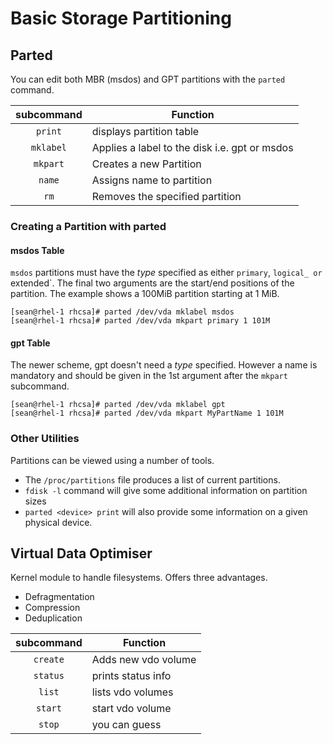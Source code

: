 # Basic Storage Partitioning
## Parted
You can edit both MBR (msdos) and GPT partitions with the `parted` command.

| subcommand | Function | 
| :--------: | -------- |
| `print`	| displays partition table |
| `mklabel` | Applies a label to the disk i.e. gpt or msdos | 
| `mkpart` | Creates a new Partition |
| `name` | Assigns name to partition |
| `rm` | Removes the specified partition |

### Creating a Partition with parted
#### msdos Table
`msdos` partitions must have the _type_ specified as either `primary`, `logical_ or `extended`.  The final two arguments are the start/end positions of the partition. The example shows a 100MiB partition starting at 1 MiB.
```
[sean@rhel-1 rhcsa]# parted /dev/vda mklabel msdos
[sean@rhel-1 rhcsa]# parted /dev/vda mkpart primary 1 101M
```
#### gpt Table
The newer scheme, gpt doesn't need a _type_ specified.  However a name is mandatory and should be given in the 1st argument after the `mkpart` subcommand.
```
[sean@rhel-1 rhcsa]# parted /dev/vda mklabel gpt
[sean@rhel-1 rhcsa]# parted /dev/vda mkpart MyPartName 1 101M
```
### Other Utilities
Partitions can be viewed using a number of tools.  
* The `/proc/partitions` file produces a list of current partitions.
* `fdisk -l` command will give some additional information on partition sizes
* `parted <device> print` will also provide some information on a given physical device.


## Virtual Data Optimiser
Kernel module to handle filesystems.  Offers three advantages.

* Defragmentation
* Compression
* Deduplication

| subcommand | Function | 
| :--------: | -------- |
| `create` | Adds new vdo volume |
| `status` | prints status info | 
| `list` | lists vdo volumes |
| `start` | start vdo volume |
| `stop` | you can guess |

